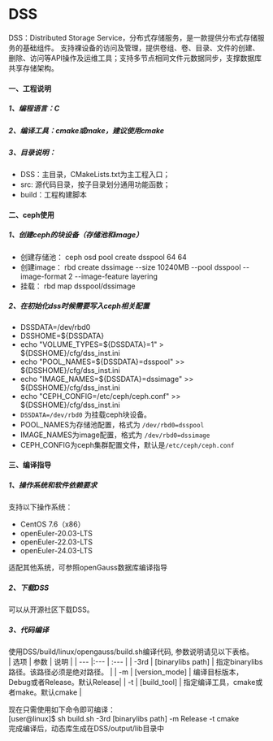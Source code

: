 # DSS

DSS：Distributed Storage Service，分布式存储服务，是一款提供分布式存储服务的基础组件。
支持裸设备的访问及管理，提供卷组、卷、目录、文件的创建、删除、访问等API操作及运维工具；支持多节点相同文件元数据同步，支撑数据库共享存储架构。

#### 一、工程说明
##### 1、编程语言：C
##### 2、编译工具：cmake或make，建议使用cmake
##### 3、目录说明：
-   DSS：主目录，CMakeLists.txt为主工程入口；
-   src: 源代码目录，按子目录划分通用功能函数；
-   build：工程构建脚本

#### 二、ceph使用
##### 1、创建ceph的块设备（存储池和image）
-   创建存储池： ceph osd pool create dsspool 64 64 
-   创建image：  rbd create dssimage --size 10240MB --pool dsspool --image-format 2 --image-feature layering
-   挂载：       rbd map dsspool/dssimage
##### 2、在初始化dss时候需要写入ceph相关配置
-   DSSDATA=/dev/rbd0
-   DSSHOME=${DSSDATA}
-   echo "VOLUME_TYPES=${DSSDATA}=1" > ${DSSHOME}/cfg/dss_inst.ini
-   echo "POOL_NAMES=${DSSDATA}=dsspool" >> ${DSSHOME}/cfg/dss_inst.ini
-   echo "IMAGE_NAMES=${DSSDATA}=dssimage" >> ${DSSHOME}/cfg/dss_inst.ini
-   echo "CEPH_CONFIG=/etc/ceph/ceph.conf" >> ${DSSHOME}/cfg/dss_inst.ini
-   `DSSDATA=/dev/rbd0` 为挂载ceph块设备。
-   POOL_NAMES为存储池配置，格式为 `/dev/rbd0=dsspool` 
-   IMAGE_NAMES为image配置，格式为 `/dev/rbd0=dssimage` 
-   CEPH_CONFIG为ceph集群配置文件，默认是`/etc/ceph/ceph.conf`

#### 三、编译指导
##### 1、操作系统和软件依赖要求
支持以下操作系统：
-   CentOS 7.6（x86）
-   openEuler-20.03-LTS
-   openEuler-22.03-LTS
-   openEuler-24.03-LTS

适配其他系统，可参照openGauss数据库编译指导
##### 2、下载DSS
可以从开源社区下载DSS。
##### 3、代码编译
使用DSS/build/linux/opengauss/build.sh编译代码, 参数说明请见以下表格。<br>
| 选项 | 参数               | 说明                                     |
| ---  |:---               | :---                                     |
| -3rd | [binarylibs path] | 指定binarylibs路径。该路径必须是绝对路径。  |
| -m   | [version_mode]    | 编译目标版本，Debug或者Release。默认Release|
| -t   | [build_tool]      | 指定编译工具，cmake或者make。默认cmake     |

现在只需使用如下命令即可编译：<br>
[user@linux]$ sh build.sh -3rd [binarylibs path] -m Release -t cmake <br>
完成编译后，动态库生成在DSS/output/lib目录中